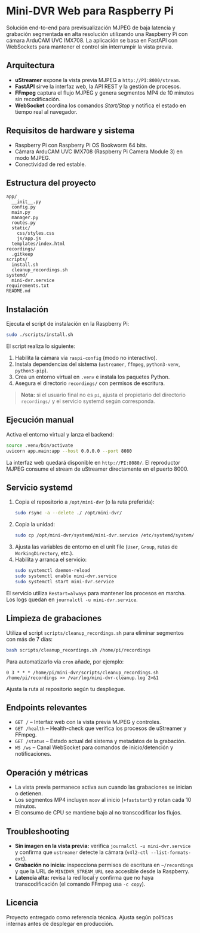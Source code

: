 # Mini-DVR Web para Raspberry Pi

Solución end-to-end para previsualización MJPEG de baja latencia y grabación segmentada en alta resolución utilizando una Raspberry Pi con cámara ArduCAM UVC IMX708. La aplicación se basa en FastAPI con WebSockets para mantener el control sin interrumpir la vista previa.

## Arquitectura

- **uStreamer** expone la vista previa MJPEG a `http://PI:8000/stream`.
- **FastAPI** sirve la interfaz web, la API REST y la gestión de procesos.
- **FFmpeg** captura el flujo MJPEG y genera segmentos MP4 de 10 minutos sin recodificación.
- **WebSocket** coordina los comandos *Start/Stop* y notifica el estado en tiempo real al navegador.

## Requisitos de hardware y sistema

- Raspberry Pi con Raspberry Pi OS Bookworm 64 bits.
- Cámara ArduCAM UVC IMX708 (Raspberry Pi Camera Module 3) en modo MJPEG.
- Conectividad de red estable.

## Estructura del proyecto

```
app/
  __init__.py
  config.py
  main.py
  manager.py
  routes.py
  static/
    css/styles.css
    js/app.js
  templates/index.html
recordings/
  .gitkeep
scripts/
  install.sh
  cleanup_recordings.sh
systemd/
  mini-dvr.service
requirements.txt
README.md
```

## Instalación

Ejecuta el script de instalación en la Raspberry Pi:

```bash
sudo ./scripts/install.sh
```

El script realiza lo siguiente:

1. Habilita la cámara vía `raspi-config` (modo no interactivo).
2. Instala dependencias del sistema (`ustreamer`, `ffmpeg`, `python3-venv`, `python3-pip`).
3. Crea un entorno virtual en `.venv` e instala los paquetes Python.
4. Asegura el directorio `recordings/` con permisos de escritura.

> **Nota:** si el usuario final no es `pi`, ajusta el propietario del directorio `recordings/` y el servicio systemd según corresponda.

## Ejecución manual

Activa el entorno virtual y lanza el backend:

```bash
source .venv/bin/activate
uvicorn app.main:app --host 0.0.0.0 --port 8080
```

La interfaz web quedará disponible en `http://PI:8080/`. El reproductor MJPEG consume el stream de uStreamer directamente en el puerto 8000.

## Servicio systemd

1. Copia el repositorio a `/opt/mini-dvr` (o la ruta preferida):
   ```bash
   sudo rsync -a --delete ./ /opt/mini-dvr/
   ```
2. Copia la unidad:
   ```bash
   sudo cp /opt/mini-dvr/systemd/mini-dvr.service /etc/systemd/system/
   ```
3. Ajusta las variables de entorno en el unit file (`User`, `Group`, rutas de `WorkingDirectory`, etc.).
4. Habilita y arranca el servicio:
   ```bash
   sudo systemctl daemon-reload
   sudo systemctl enable mini-dvr.service
   sudo systemctl start mini-dvr.service
   ```

El servicio utiliza `Restart=always` para mantener los procesos en marcha. Los logs quedan en `journalctl -u mini-dvr.service`.

## Limpieza de grabaciones

Utiliza el script `scripts/cleanup_recordings.sh` para eliminar segmentos con más de 7 días:

```bash
bash scripts/cleanup_recordings.sh /home/pi/recordings
```

Para automatizarlo vía `cron` añade, por ejemplo:

```
0 3 * * * /home/pi/mini-dvr/scripts/cleanup_recordings.sh /home/pi/recordings >> /var/log/mini-dvr-cleanup.log 2>&1
```

Ajusta la ruta al repositorio según tu despliegue.

## Endpoints relevantes

- `GET /` – Interfaz web con la vista previa MJPEG y controles.
- `GET /health` – Health-check que verifica los procesos de uStreamer y FFmpeg.
- `GET /status` – Estado actual del sistema y metadatos de la grabación.
- `WS /ws` – Canal WebSocket para comandos de inicio/detención y notificaciones.

## Operación y métricas

- La vista previa permanece activa aun cuando las grabaciones se inician o detienen.
- Los segmentos MP4 incluyen `moov` al inicio (`+faststart`) y rotan cada 10 minutos.
- El consumo de CPU se mantiene bajo al no transcodificar los flujos.

## Troubleshooting

- **Sin imagen en la vista previa:** verifica `journalctl -u mini-dvr.service` y confirma que `ustreamer` detecte la cámara (`v4l2-ctl --list-formats-ext`).
- **Grabación no inicia:** inspecciona permisos de escritura en `~/recordings` y que la URL de `MINIDVR_STREAM_URL` sea accesible desde la Raspberry.
- **Latencia alta:** revisa la red local y confirma que no haya transcodificación (el comando FFmpeg usa `-c copy`).

## Licencia

Proyecto entregado como referencia técnica. Ajusta según políticas internas antes de desplegar en producción.
